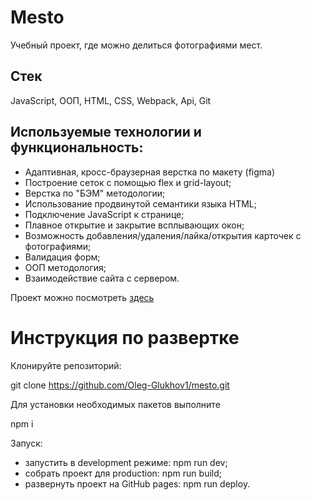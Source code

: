 # Mesto
Учебный проект, где можно делиться фотографиями мест.

## Стек
JavaScript, ООП, HTML, CSS, Webpack, Api, Git

## Используемые технологии и функциональность:
* Адаптивная, кросс-браузерная верстка по макету (figma)
* Построение сеток с помощью flex и grid-layout;
* Верстка по "БЭМ" методологии;
* Использование продвинутой семантики языка HTML;
* Подключение JavaScript к странице;
* Плавное открытие и закрытие всплывающих окон;
* Возможность добавления/удаления/лайка/открытия карточек с фотографиями;
* Валидация форм;
* ООП методология;
* Взаимодействие сайта с сервером.

Проект можно посмотреть [здесь](https://oleg-glukhov1.github.io/mesto/)
# Инструкция по развертке
Клонируйте репозиторий:

git clone https://github.com/Oleg-Glukhov1/mesto.git

Для установки необходимых пакетов выполните

npm i

Запуск:

* запустить в development режиме: npm run dev;
* собрать проект для production: npm run build;
* развернуть проект на GitHub pages: npm run deploy.
